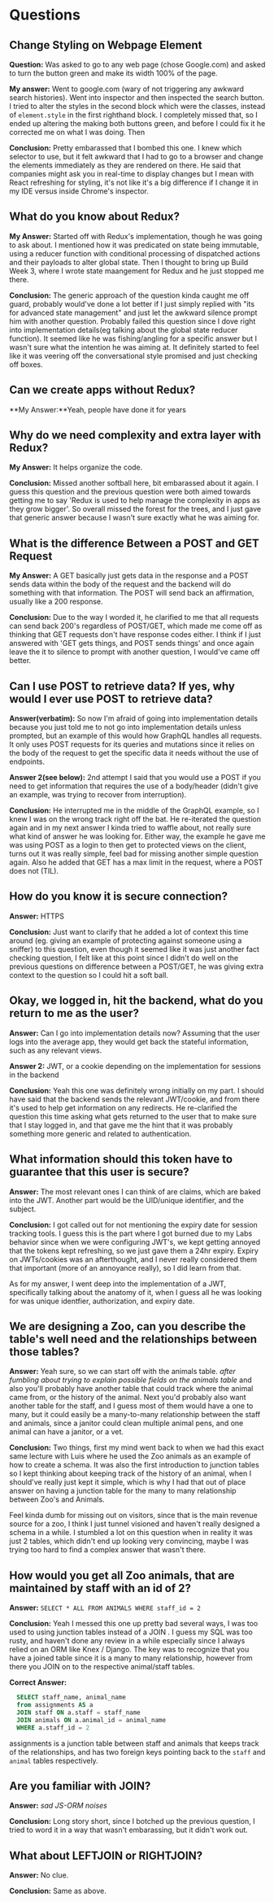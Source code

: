 # Questions

## Change Styling on Webpage Element

**Question:** Was asked to go to any web page (chose Google.com) and asked to turn the button green and make its width 100% of the page.

**My answer:** Went to google.com (wary of not triggering any awkward search histories). Went into inspector and then inspected the search button. I tried to alter the styles in the second block which were the classes, instead of `element.style` in the first righthand block. I completely missed that, so I ended up altering the making both buttons green, and before I could fix it he corrected me on what I was doing. Then

**Conclusion:** Pretty embarassed that I bombed this one. I knew which selector to use, but it felt awkward that I had to go to a browser and change the elements immediately as they are rendered on there. He said that companies might ask you in real-time to display changes but I mean with React refreshing for styling, it's not like it's a big difference if I change it in my IDE versus inside Chrome's inspector.

## What do you know about Redux?

**My Answer:** Started off with Redux's implementation, though he was going to ask about. I mentioned how it was predicated on state being immutable, using a reducer function with conditional processing of dispatched actions and their payloads to alter global state. Then I thought to bring up Build Week 3, where I wrote state maangement for Redux and he just stopped me there.

**Conclusion:** The generic approach of the question kinda caught me off guard, probably would've done a lot better if I just simply replied with "its for advanced state management" and just let the awkward silence prompt him with another question. Probably failed this question since I dove right into implementation details(eg talking about the global state reducer function). It seemed like he was fishing/angling for a specific answer but I wasn't sure what the intention he was aiming at. It definitely started to feel like it was veering off the conversational style promised and just checking off boxes.

## Can we create apps without Redux?

**My Answer:**Yeah, people have done it for years

## Why do we need complexity and extra layer with Redux?

**My Answer:** It helps organize the code.

**Conclusion:** Missed another softball here, bit embarassed about it again. I guess this question and the previous question were both aimed towards getting me to say 'Redux is used to help manage the complexity in apps as they grow bigger'. So overall missed the forest for the trees, and I just gave that generic answer because I wasn't sure exactly what he was aiming for.

## What is the difference Between a POST and GET Request

**My Answer:** A GET basically just gets data in the response and a POST sends data within the body of the request and the backend will do something with that information. The POST will send back an affirmation, usually like a 200 response.

**Conclusion:** Due to the way I worded it, he clarified to me that all requests can send back 200's regardless of POST/GET, which made me come off as thinking that GET requests don't have response codes either. I think if I just answered with 'GET gets things, and POST sends things' and once again leave the it to silence to prompt with another question, I would've came off better.

## Can I use POST to retrieve data? If yes, why would I ever use POST to retrieve data?

**Answer(verbatim):** So now I'm afraid of going into implementation details because you just told me to not go into implementation details unless prompted, but an example of this would how GraphQL handles all requests. It only uses POST requests for its queries and mutations since it relies on the body of the request to get the specific data it needs without the use of endpoints.

**Answer 2(see below):** 2nd attempt I said that you would use a POST if you need to get information that requires the use of a body/header (didn't give an example, was trying to recover from interruption).

**Conclusion:** He interrupted me in the middle of the GraphQL example, so I knew I was on the wrong track right off the bat. He re-iterated the question again and in my next answer I kinda tried to waffle about, not really sure what kind of answer he was looking for. Either way, the example he gave me was using POST as a login to then get to protected views on the client, turns out it was really simple, feel bad for missing another simple question again. Also he added that GET has a max limit in the request, where a POST does not (TIL).

## How do you know it is secure connection?

**Answer:** HTTPS

**Conclusion:** Just want to clarify that he added a lot of context this time around (eg. giving an example of protecting against someone using a sniffer) to this question, even though it seemed like it was just another fact checking question, I felt like at this point since I didn't do well on the previous questions on difference between a POST/GET, he was giving extra context to the question so I could hit a soft ball.

## Okay, we logged in, hit the backend, what do you return to me as the user?

**Answer:** Can I go into implementation details now? Assuming that the user logs into the average app, they would get back the stateful information, such as any relevant views.

**Answer 2:** JWT, or a cookie depending on the implementation for sessions in the backend

**Conclusion:** Yeah this one was definitely wrong initially on my part. I should have said that the backend sends the relevant JWT/cookie, and from there it's used to help get information on any redirects. He re-clarified the question this time asking what gets returned to the user that to make sure that I stay logged in, and that gave me the hint that it was probably something more generic and related to authentication.

## What information should this token have to guarantee that this user is secure?

**Answer:** The most relevant ones I can think of are claims, which are baked into the JWT. Another part would be the UID/unique identifier, and the subject.

**Conclusion:** I got called out for not mentioning the expiry date for session tracking tools. I guess this is the part where I got burned due to my Labs behavior since when we were configuring JWT's, we kept getting annoyed that the tokens kept refreshing, so we just gave them a 24hr expiry. Expiry on JWTs/cookies was an afterthought, and I never really considered them that important (more of an annoyance really), so I did learn from that.

As for my answer, I went deep into the implementation of a JWT, specifically talking about the anatomy of it, when I guess all he was looking for was unique identfier, authorization, and expiry date.

## We are designing a Zoo, can you describe the table's well need and the relationships between those tables?

**Answer:** Yeah sure, so we can start off with the animals table. _after fumbling about trying to explain possible fields on the animals table_ and also you'll probably have another table that could track where the animal came from, or the history of the animal. Next you'd probably also want another table for the staff, and I guess most of them would have a one to many, but it could easily be a many-to-many relationship between the staff and animals, since a janitor could clean multiple animal pens, and one animal can have a janitor, or a vet.

**Conclusion:** Two things, first my mind went back to when we had this exact same lecture with Luis where he used the Zoo animals as an example of how to create a schema. It was also the first introduction to junction tables so I kept thinking about keeping track of the history of an animal, when I should've really just kept it simple, which is why I had that out of place answer on having a junction table for the many to many relationship between Zoo's and Animals.

Feel kinda dumb for missing out on visitors, since that is the main revenue source for a zoo, I think I just tunnel visioned and haven't really designed a schema in a while. I stumbled a lot on this question when in reality it was just 2 tables, which didn't end up looking very convincing, maybe I was trying too hard to find a complex answer that wasn't there.

## How would you get all Zoo animals, that are maintained by staff with an id of 2?

**Answer:** `SELECT * ALL FROM ANIMALS WHERE staff_id = 2`

**Conclusion:** Yeah I messed this one up pretty bad several ways, I was too used to using junction tables instead of a JOIN . I guess my SQL was too rusty, and haven't done any review in a while especially since I always relied on an ORM like Knex / Django. The key was to recognize that you have a joined table since it is a many to many relationship, however from there you JOIN on to the respective animal/staff tables.

**Correct Answer:**

```SQL
  SELECT staff_name, animal_name
  from assignments AS a
  JOIN staff ON a.staff = staff_name
  JOIN animals ON a.animal_id = animal_name
  WHERE a.staff_id = 2
```

assignments is a junction table between staff and animals that keeps track of the relationships, and has two foreign keys pointing back to the `staff` and `animal` tables respectively.

## Are you familiar with JOIN?

**Answer:** _sad JS-ORM noises_

**Conclusion:** Long story short, since I botched up the previous question, I tried to word it in a way that wasn't embarassing, but it didn't work out.

## What about LEFTJOIN or RIGHTJOIN?

**Answer:** No clue.

**Conclusion:** Same as above.
